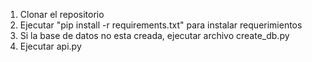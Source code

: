 1. Clonar el repositorio
2. Ejecutar "pip install -r requirements.txt" para instalar requerimientos
3. Si la base de datos no esta creada, ejecutar archivo create_db.py 
4. Ejecutar api.py